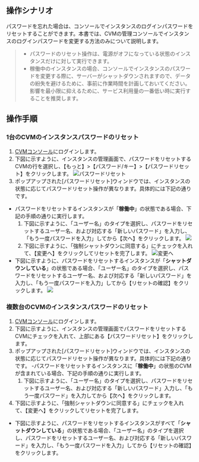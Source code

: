 ## 操作シナリオ

パスワードを忘れた場合は、コンソールでインスタンスのログインパスワードをリセットすることができます。本書では、CVMの管理コンソールでインスタンスのログインパスワードを変更する方法のみについて説明します。
> 
> - パスワードのリセット操作は、電源がオフになっている状態のインスタンスだけに対して実行できます。
> - 稼働中のインスタンスの場合、コンソールでインスタンスのパスワードを変更する際に、サーバーがシャットダウンされますので、データの紛失を避けるために、事前に作業時間を計画しておいてください。影響を最小限に抑えるために、サービス利用量の一番低い時に実行することを推奨します。

## 操作手順

### 1台のCVMのインスタンスパスワードのリセット

1. [CVMコンソール](https://console.cloud.tencent.com/cvm/index)にログインします。
2. 下図に示すように、インスタンスの管理画面で、パスワードをリセットするCVMの行を選択し、【もっと】>【パスワード/キー】>【パスワードリセット】をクリックします。
![パスワードリセット](https://main.qcloudimg.com/raw/67224eccfe23375926be0db63195a36c.png)
3. ポップアップされた[パスワードリセット]ウィンドウでは、インスタンスの状態に応じてパスワードリセット操作が異なります。具体的には下記の通りです。
 - パスワードをリセットするインスタンスが「**稼働中**」の状態である場合、下記の手順の通りに実行します。
    1.  下図に示すように、「ユーザー名」のタイプを選択し、パスワードをリセットするユーザー名、および対応する「新しいパスワード」を入力し、「もう一度パスワードを入力」してから【次へ】をクリックします。
![](https://main.qcloudimg.com/raw/d6bd97bc1075a3508bd32f184a22b7d1.png)
    3. 下図に示すように、「強制シャットダウンに同意する」にチェックを入れて、【変更へ】をクリックしてリセットを完了します。 
    ![変更へ](https://main.qcloudimg.com/raw/80f4d11462c3e7ee22628ca0df5956a0.png)
 - 下図に示すように、パスワードをリセットするインスタンスが「**シャットダウンしている**」の状態である場合、「ユーザー名」のタイプを選択し、パスワードをリセットするユーザー名、および対応する「新しいパスワード」を入力し、「もう一度パスワードを入力」してから【リセットの確認】をクリックします。
![](https://main.qcloudimg.com/raw/d6bd97bc1075a3508bd32f184a22b7d1.png)

### 複数台のCVMのインスタンスパスワードのリセット

1. [CVMコンソール](https://console.cloud.tencent.com/cvm/index)にログインします。
2. 下図に示すように、インスタンスの管理画面でパスワードをリセットするCVMにチェックを入れて、上部にある【パスワードリセット】をクリックします。
3. ポップアップされた[パスワードリセット]ウィンドウでは、インスタンスの状態に応じてパスワードリセット操作が異なります。具体的には下記の通りです。
 -パスワードをリセットするインスタンスに「**稼働中**」の状態のCVMが含まれている場合、下記の手順の通りに実行します。
    1. 下図に示すように、「ユーザー名」のタイプを選択し、パスワードをリセットするユーザー名、および対応する「新しいパスワード」入力し、「もう一度パスワード」を入力してから【次へ】をクリックします。
2. 下図に示すように、「強制シャットダウンに同意する」にチェックを入れて、【変更へ】をクリックしてリセットを完了します。 
 - 下図に示すように、パスワードをリセットするインスタンスがすべて「**シャットダウンしている**」の状態である場合、「ユーザー名」のタイプを選択し、パスワードをリセットするユーザー名、および対応する「新しいパスワード」を入力し、「もう一度パスワードを入力」してから【リセットの確認】をクリックします。

